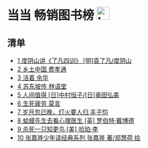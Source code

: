 # 当当 畅销图书榜 <img src="https://file.ipadown.com/tophub/assets/images/media/book.douban.com.png_50x50.png" width="30" alt="Logo"></img>

## 清单

* [1 度阴山讲《了凡四训》 [明]袁了凡/度阴山](https://book.douban.com/subject/35907860/)
* [2 乡土中国 费孝通](https://book.douban.com/subject/34942170/)
* [3 活着 余华](https://book.douban.com/subject/35481711/)
* [4 苏东坡传 林语堂](https://book.douban.com/subject/30171389/)
* [5 人间值得 [日]中村恒子/[日]奥田弘美](https://book.douban.com/subject/34797578/)
* [6 生死疲劳 莫言](https://book.douban.com/subject/35587028/)
* [7 岁月忽已晚，灯火要人归 丰子恺](https://book.douban.com/subject/35811990/)
* [8 蛤蟆先生去看心理医生 [英] 罗伯特·戴博德](https://book.douban.com/subject/35143790/)
* [9 杀死一只知更鸟 [美] 哈珀·李](https://book.douban.com/subject/26879778/)
* [10 张嘉骅少年读经典系列 张嘉骅 著/郑慧荷 绘](https://book.douban.com/subject/34785252/)
